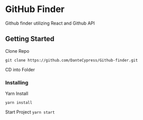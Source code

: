 # GitHub Finder

Github finder utilizing React and Github API

## Getting Started
Clone Repo
```
git clone https://github.com/DanteCypress/Github-finder.git
```
CD into Folder

### Installing

Yarn Install
```
yarn install
```

Start Project
 ```yarn start```
